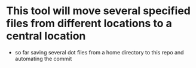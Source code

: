 #  This tool will move several specified files from different locations to a central location

* so far saving several dot files from a home directory to this repo and automating the commit

